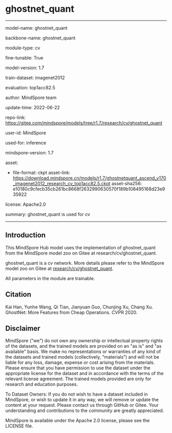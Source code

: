 # ghostnet_quant

---

model-name: ghostnet_quant

backbone-name: ghostnet_quant

module-type: cv

fine-tunable: True

model-version: 1.7

train-dataset: imagenet2012

evaluation: top1acc82.5

author: MindSpore team

update-time: 2022-06-22

repo-link: <https://gitee.com/mindspore/models/tree/r1.7/research/cv/ghostnet_quant>

user-id: MindSpore

used-for: inference

mindspore-version: 1.7

asset:

-
    file-format: ckpt
    asset-link: <https://download.mindspore.cn/models/r1.7/ghostnetquant_ascend_v170_imagenet2012_research_cv_top1acc82.5.ckpt>
    asset-sha256: e10180c9cfecb35cb261bc8668f2632990630570f189b108495168d23e935922

license: Apache2.0

summary: ghostnet_quant is used for cv

---

## Introduction

This MindSpore Hub model uses the implementation of ghostnet_quant from the MindSpore model zoo on Gitee at research/cv/ghostnet_quant.

ghostnet_quant is a cv network. More details please refer to the MindSpore model zoo on Gitee at [research/cv/ghostnet_quant](https://gitee.com/mindspore/models/blob/r1.7/research/cv/ghostnet_quant/Readme.md).

All parameters in the module are trainable.

## Citation

Kai Han, Yunhe Wang, Qi Tian, Jianyuan Guo, Chunjing Xu, Chang Xu. GhostNet: More Features from Cheap Operations. CVPR 2020.

## Disclaimer

MindSpore ("we") do not own any ownership or intellectual property rights of the datasets, and the trained models are provided on an "as is" and "as available" basis. We make no representations or warranties of any kind of the datasets and trained models (collectively, “materials”) and will not be liable for any loss, damage, expense or cost arising from the materials. Please ensure that you have permission to use the dataset under the appropriate license for the dataset and in accordance with the terms of the relevant license agreement. The trained models provided are only for research and education purposes.

To Dataset Owners: If you do not wish to have a dataset included in MindSpore, or wish to update it in any way, we will remove or update the content at your request. Please contact us through GitHub or Gitee. Your understanding and contributions to the community are greatly appreciated.

MindSpore is available under the Apache 2.0 license, please see the LICENSE file.
